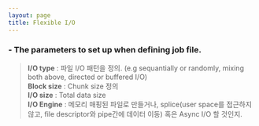 ```yaml
---
layout: page
title: Flexible I/O
---
```

### - The parameters to set up when defining job file. ###

> **I/O type** : 파일 I/O 패턴을 정의. (e.g sequantially or randomly, mixing both above, directed or buffered I/O)  
> **Block size** : Chunk size 정의  
> **I/O size** : Total data size  
> **I/O Engine** : 메모리 매핑된 파일로 만들거나, splice(user space를 접근하지않고, file descriptor와 pipe간에 데이터 이동) 혹은 Async I/O 할 것인지.
